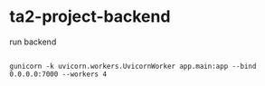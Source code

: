 # ta2-project-backend

run backend

```

gunicorn -k uvicorn.workers.UvicornWorker app.main:app --bind 0.0.0.0:7000 --workers 4
```
